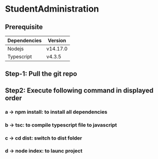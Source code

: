 # StudentAdministration
## Prerequisite

Dependencies | Version
--- | ---
Nodejs | v14.17.0
Typescript | v4.3.5


## Step-1: Pull the git repo

##  Step2: Execute following command in displayed order

### a -> npm install: to install all dependencies
### b -> tsc: to compile typescript file to javascript
### c -> cd dist: switch to dist folder
### d -> node index: to launc project
